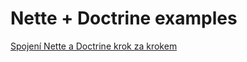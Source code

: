 Nette + Doctrine examples
=================

[Spojení Nette a Doctrine krok za krokem](http://www.petrfidler.cz/blog/spojeni-nette-a-doctrine)
